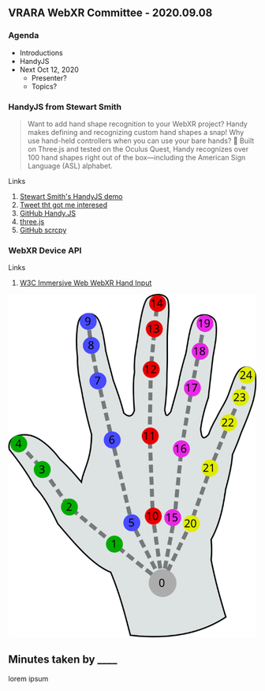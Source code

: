 ## VRARA WebXR Committee - 2020.09.08

### Agenda

- Introductions
- HandyJS
- Next Oct 12, 2020
  - Presenter?
  - Topics?

### HandyJS from Stewart Smith

> Want to add hand shape recognition to your WebXR project? Handy makes defining and recognizing custom hand shapes a snap! Why use hand-held controllers when you can use your bare hands? 👋 Built on Three.js and tested on the Oculus Quest, Handy recognizes over 100 hand shapes right out of the box—including the American Sign Language (ASL) alphabet.

Links

1. [Stewart Smith's HandyJS demo](https://stewartsmith.io/handy/)
2. [Tweet tht got me interesed](https://twitter.com/stew_rtsmith/status/1298274464208048134?s=20)
3. [GitHub Handy.JS](https://github.com/stewdio/handy.js)
4. [three.js](https://threejs.org)
5. [GitHub scrcpy](https://github.com/Genymobile/scrcpy)

### WebXR Device API

Links

1. [W3C Immersive Web WebXR Hand Input](https://immersive-web.github.io/webxr-hand-input/)

![Hand Layout](../images/hand-layout.svg)

## Minutes taken by ____

lorem ipsum